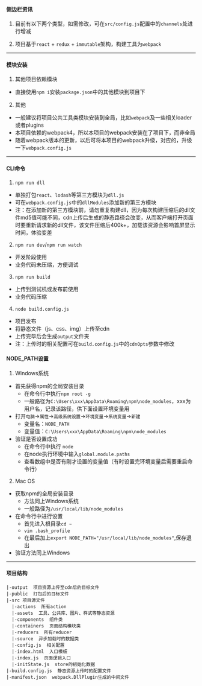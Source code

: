 #### 侧边栏资讯
1. 目前有以下两个类型，如需修改，可在`src/config.js`配置中的`channels`处进行增减

2. 项目基于`react` + `redux` + `immutable`架构，构建工具为`webpack`

--- 
#### 模块安装
1. 其他项目依赖模块
  - 直接使用`npm i`安装`package.json`中的其他模块到项目下
2. 其他
  - 一般建议将项目公共工具类模块安装到全局，比如`webpack`及一些相关loader或者plugins
  - 本项目依赖的webpack4，所以本项目的webpack安装在了项目下，而非全局
  - 随着webpack版本的更新，以后可将本项目的webpack升级，对应的，升级一下`webpack.config.js`

---
#### CLI命令
1. `npm run dll`
  - 单独打包`react`、`lodash`等第三方模块为`dll.js`
  - 可在`webpack.config.js`中的`dllModules`添加新的第三方模块
  - 注：在添加新的第三方模块前，请勿重复构建dll，因为每次构建压缩后的dll文件md5值可能不同，cdn上传后生成的静态路径会改变，从而客户端打开页面时要重新请求新的dll文件，该文件压缩后400k+，加载该资源会影响首屏显示时间，体验变差
2. `npm run dev`/`npm run watch`
  - 开发阶段使用
  - 业务代码未压缩，方便调试
3. `npm run build`
  - 上传到测试机或发布前使用
  - 业务代码压缩
4. `node build.config.js`
  - 项目发布
  - 将静态文件（js、css、img）上传至cdn
  - 上传完毕后会生成`output`文件夹
  - 注：上传时的相关配置可在`build.config.js`中的`cdnOpts`参数中修改

#### NODE_PATH设置
1. Windows系统
  - 首先获得npm的全局安装目录
    - 在命令行中执行`npm root -g`
    - 一般路径为`C:\Users\xxx\AppData\Roaming\npm\node_modules`，xxx为用户名，记录该路径，供下面设置环境变量用
  - 打开`电脑`->`属性`->`高级系统设置`->`环境变量`->`系统变量`->`新建`
    - 变量名：`NODE_PATH`
    - 变量值：`C:\Users\xxx\AppData\Roaming\npm\node_modules`
  - 验证是否设置成功
    - 在命令行中执行 `node`
    - 在node执行环境中输入`global.module.paths`
    - 查看数组中是否有刚才设置的变量值（有时设置完环境变量后需要重启命令行）
2. Mac OS
  - 获取npm的全局安装目录
    - 方法同上Windows系统
    - 一般路径为`/usr/local/lib/node_modules`
  - 在命令行中进行设置
    - 首先进入根目录`cd ~`
    - `vim .bash_profile`
    - 在最后加上`export NODE_PATH="/usr/local/lib/node_modules"`,保存退出
  - 验证方法同上Windows

---
#### 项目结构
```
|-output  项目资源上传至cdn后的目标文件
|-public  打包后的目标文件
|-src 项目源文件
  |-actions  所有action
  |-assets  工具、公共库、图片、样式等静态资源
  |-components  组件类
  |-containers  页面结构模块类
  |-reducers  所有reducer
  |-source  异步加载时的数据类
  |-config.js  相关配置
  |-index.html  入口模板
  |-index.js  页面逻辑入口
  |-initState.js  store的初始化数据
|-build.config.js  静态资源上传时的配置文件
|-manifest.json  webpack.DllPlugin生成的中间文件

```
